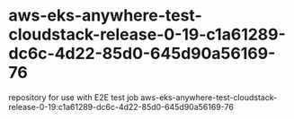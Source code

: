 # aws-eks-anywhere-test-cloudstack-release-0-19-c1a61289-dc6c-4d22-85d0-645d90a56169-76
repository for use with E2E test job aws-eks-anywhere-test-cloudstack-release-0-19:c1a61289-dc6c-4d22-85d0-645d90a56169-76
